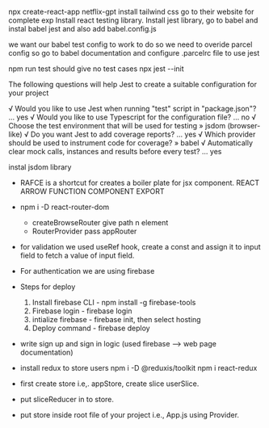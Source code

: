 npx create-react-app netflix-gpt
install tailwind css go to their website for complete exp
Install react testing library.
Install jest library, go to babel and instal babel jest and also add babel.config.js

we want our babel test config to work to do so we need to overide parcel config
so go to babel documentation and configure .parcelrc file to use jest

npm run test should give no test cases
npx jest --init

The following questions will help Jest to create a suitable configuration for your project

√ Would you like to use Jest when running "test" script in "package.json"? ... yes
√ Would you like to use Typescript for the configuration file? ... no
√ Choose the test environment that will be used for testing » jsdom (browser-like)
√ Do you want Jest to add coverage reports? ... yes
√ Which provider should be used to instrument code for coverage? » babel
√ Automatically clear mock calls, instances and results before every test? ... yes

instal jsdom library

* RAFCE is a shortcut for creates a boiler plate for jsx component. REACT ARROW FUNCTION COMPONENT EXPORT

* npm i -D react-router-dom
    - createBrowseRouter give path n element
    - RouterProvider pass appRouter

* for validation we used useRef hook, create a const and assign it to input field to fetch a value of input field.

* For authentication we are using firebase

* Steps for deploy
    1. Install firebase CLI - npm install -g firebase-tools
    2. Firebase login - firebase login
    3. intialize firebase - firebase init, then select hosting
    4. Deploy command - firebase deploy

* write sign up and sign in logic (used firebase --> web page documentation)

* install redux to store users
    npm i -D @reduxis/toolkit
    npm i react-redux

* first create store i.e,. appStore, create slice userSlice.
* put sliceReducer in to store.
* put store inside root file of your project i.e., App.js using Provider.